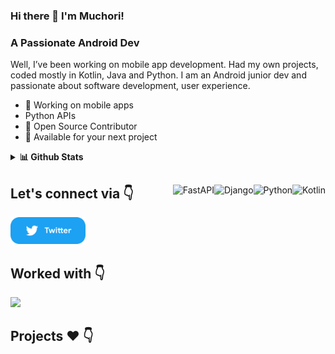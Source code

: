 ### Hi there 👋 I'm Muchori! 

### A Passionate Android Dev 
Well, I’ve been working on mobile app development. Had my own projects, coded mostly in Kotlin, Java and Python. I am an Android junior dev and passionate about software development, user experience.

* 📱 Working on mobile apps 
* Python APIs
* 📝 Open Source Contributor
* 💌 Available for your next project

<details>
  <summary><b>📊 Github Stats</b></summary>
  <p align="center"> <img src="https://github-readme-stats.vercel.app/api?username=muchori&count_private=true&show_icons=true&include_all_commits=true" alt="Muchori JOseph" />
</details>

##

<img align="right" alt="Kotlin" src="https://img.shields.io/badge/kotlin-%230095D5.svg?style=for-the-badge&logo=kotlin&logoColor=white"/>
<img align="right" alt="Python" src="https://img.shields.io/badge/python-3670A0?style=for-the-badge&logo=python&logoColor=ffdd54"/>
<img align="right" alt="Django" src="https://img.shields.io/badge/django-%23092E20.svg?style=for-the-badge&logo=django&logoColor=white" />
<img align="right" alt="FastAPI" src="https://img.shields.io/badge/FastAPI-005571?style=for-the-badge&logo=fastapi"/>

## Let's connect via 👇

<p float="left">  
  <a href="https://twitter.com/iammuchori" title="Redirect to Twitter">
    <img src="/assets/twitter.png" width="120" alt="Twitter" />
  </a>

 <!-- <a href="https://dev.to/muchori" title="Redirect to Dev.To">
    <img src="/assets/dev.png" width="120" alt="Dev.To" />
  </a> -->
</p>

## Worked with 👇

<img  width="47%" src="https://github-readme-stats.vercel.app/api/top-langs/?username=muchori&layout=compact"/>


## Projects ❤️ 👇

